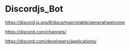 # Discordjs_Bot

https://discord.js.org/#/docs/main/stable/general/welcome

https://discord.com/channels/

https://discord.com/developers/applications/

